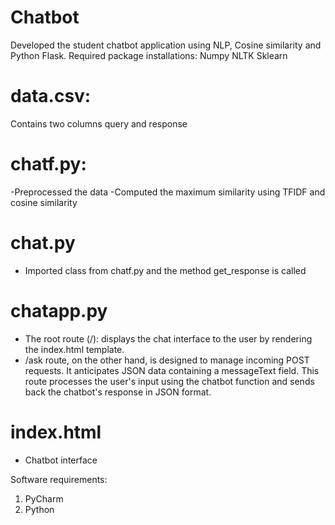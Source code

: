 # Chatbot
Developed the student chatbot application using NLP, Cosine similarity and Python Flask.
Required package installations:
Numpy
NLTK 
Sklearn
# data.csv:
Contains two columns query and response
# chatf.py:
-Preprocessed the data
-Computed the maximum similarity using TFIDF and cosine similarity
# chat.py
- Imported class from chatf.py and the method get_response is called
# chatapp.py
- The root route (/): displays the chat interface to the user by rendering the index.html template.
- /ask route, on the other hand, is designed to manage incoming POST requests. It anticipates JSON data containing a messageText field. This route processes the user's input using the chatbot function and sends back the chatbot's response in JSON format.
# index.html
- Chatbot interface


Software requirements:
1. PyCharm
2. Python
